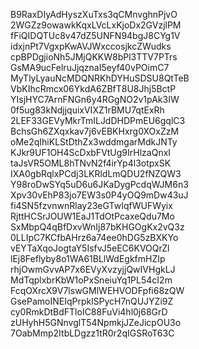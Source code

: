 B9RaxDIyAdHyszXuTxs3qCMnvghnPjvO
2WGZz9owawkKqxLVcLxKjoDx2GVzjlPM
fFiQIDQTUc8v47dZ5UNFN94bgJ8CYg1V
idxjnPt7VgxpKwAVJWxccosjkcZWudks
cpBPDgjioNh5JMjQKKW8bPl3TTV7PTrs
GsMA9ucFelruJjqznaI5eyf40vPOimC7
MyTlyLyauNcMDQNRKhDYHuSDSU8QtTeB
VbKIhcRmcx06YkdA6ZBfT8U8Jhj5BctP
YIsjHYC7ArnFNGn6y4RGgNO2v1pAk3IW
0f5ug83kNdjjquixVIXZ1rBMU7qtExRh
2LEF33GEVyMkrTmILJdDHDPmEU6gqlC3
BchsGh6ZXqxkav7j6vEBKHxrg0XOxZzM
oMe2qIhiKLStDthZx3wddmgarMdkJNTy
KJkr9UF1OH4ScDxbFVtUg9IrHlzaQnxI
taJsVR5OML8hTNvN2f4irYp4l3otpxSK
IXA0gbRqlxPCdj3LKRldLmQDU2fNZQW3
Y98roDwSYq5uD6u6JKaDygPcdqWJM6n3
Xpv30vEhP83jo7EW3s0P4yOQ9mDw43uJ
fi4SN5fzvnwnRlay23eGTwIqfWUFWyix
RjttHCSrJOUW1EaJ1TdOtPcaxeQdu7Mo
SxMbpQ4qBfDxvWnIj87bKHGOgKx2vQ3z
0LLIpC7KCfbAHrz6a74ee0hDG5zBXKYo
vEYTaXqoJogtaY5IsfvJ5eEC6KVOQrZl
lEj8Feflyby8o1WA61BLlWdEgkfmHZIp
rhjOwmGvvAP7x6EVyXvzyjjQwIVHgkLJ
MdTqplxbrKbW1oPxSneiuYq1PL54cI2m
FcqOXrcX9V7lswGMlWEHVODFpfi68zQW
GsePamoINEIqPrpklSPycH7nQUJYZi9Z
cy0RmkDtBdFTloIC88FuVi4hl0j68GrD
zUHyhH5GNnvglT54NpmkjJZeJicpOU3o
7OabMmp2ItbLDgzz1tR0r2qIGSRoT63C
